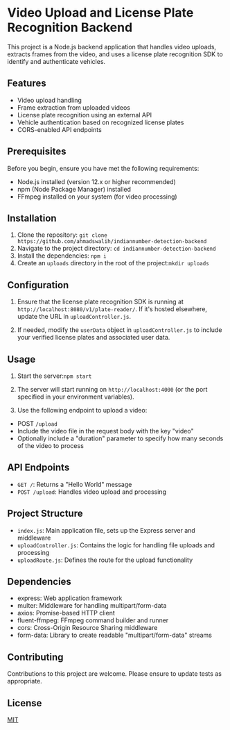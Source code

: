 # Video Upload and License Plate Recognition Backend

This project is a Node.js backend application that handles video uploads, extracts frames from the video, and uses a license plate recognition SDK to identify and authenticate vehicles.

## Features

- Video upload handling
- Frame extraction from uploaded videos
- License plate recognition using an external API
- Vehicle authentication based on recognized license plates
- CORS-enabled API endpoints

## Prerequisites

Before you begin, ensure you have met the following requirements:

- Node.js installed (version 12.x or higher recommended)
- npm (Node Package Manager) installed
- FFmpeg installed on your system (for video processing)

## Installation

1. Clone the repository: `git clone https://github.com/ahmadswalih/indiannumber-detection-backend`
2. Navigate to the project directory: `cd indiannumber-detection-backend`
3. Install the dependencies: `npm i`
4. Create an `uploads` directory in the root of the project:`mkdir uploads`

## Configuration

1. Ensure that the license plate recognition SDK is running at `http://localhost:8080/v1/plate-reader/`. If it's hosted elsewhere, update the URL in `uploadController.js`.

2. If needed, modify the `userData` object in `uploadController.js` to include your verified license plates and associated user data.

## Usage

1. Start the server:`npm start`
2. The server will start running on `http://localhost:4000` (or the port specified in your environment variables).

3. Use the following endpoint to upload a video:
- POST `/upload`
- Include the video file in the request body with the key "video"
- Optionally include a "duration" parameter to specify how many seconds of the video to process

## API Endpoints

- `GET /`: Returns a "Hello World" message
- `POST /upload`: Handles video upload and processing

## Project Structure

- `index.js`: Main application file, sets up the Express server and middleware
- `uploadController.js`: Contains the logic for handling file uploads and processing
- `uploadRoute.js`: Defines the route for the upload functionality

## Dependencies

- express: Web application framework
- multer: Middleware for handling multipart/form-data
- axios: Promise-based HTTP client
- fluent-ffmpeg: FFmpeg command builder and runner
- cors: Cross-Origin Resource Sharing middleware
- form-data: Library to create readable "multipart/form-data" streams

## Contributing

Contributions to this project are welcome. Please ensure to update tests as appropriate.

## License

[MIT](https://choosealicense.com/licenses/mit/)
      
      
